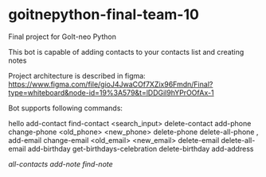 # goitnepython-final-team-10
Final project for GoIt-neo Python

This bot is capable of adding contacts to your contacts list and creating notes

Project architecture is described in figma: 
https://www.figma.com/file/gioJ4JwaCOf7XZix96Fmdn/Final?type=whiteboard&node-id=19%3A579&t=lDDGil9hYPrOOfAx-1


Bot supports following commands:

hello
add-contact <name>
find-contact <search_input>
delete-contact <name>
add-phone <name> <phones>
change-phone <name> <old_phone> <new_phone>
delete-phone <name> <phone>
delete-all-phone <name>,
add-email <name> <email>
change-email <name> <old_email> <new_email>
delete-email <name> <email>
delete-all-email <name>
add-birthday <name> <birthday>
get-birthdays-celebration <days>
delete-birthday <name>
add-address <name> <address>
all-contacts
add-note <text>
find-note <title>
edit-note <title> - <new-text>
delete-note <title>
delete-all-note
all-notes
help
close
quit
exit